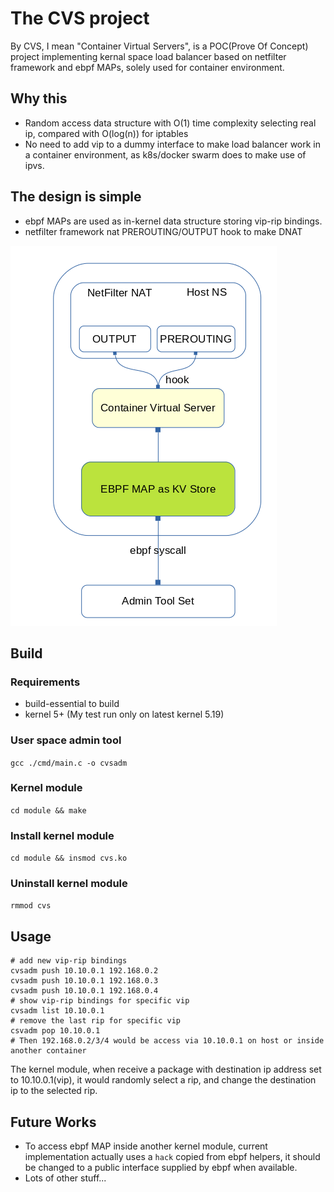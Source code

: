 # The CVS project

By CVS, I mean "Container Virtual Servers",  is a POC(Prove Of Concept) project implementing kernal space load balancer based on netfilter framework and ebpf MAPs, solely used for container environment.


## Why this
* Random access data structure with O(1) time complexity selecting real ip, compared with O(log(n)) for iptables
* No need to add vip to a dummy interface to make load balancer work in a container environment, as k8s/docker swarm does to make use of ipvs.


## The design is simple

* ebpf MAPs are used as in-kernel data structure storing vip-rip bindings.
* netfilter framework nat PREROUTING/OUTPUT hook to make DNAT

![scheme](./scheme.png)


## Build

### Requirements
* build-essential to build
* kernel 5+ (My test run only on latest kernel 5.19)


### User space admin tool
```gcc ./cmd/main.c -o cvsadm```


### Kernel module
```cd module && make```


### Install kernel module
```cd module && insmod cvs.ko```


### Uninstall kernel module
```rmmod cvs```



## Usage

```
# add new vip-rip bindings
cvsadm push 10.10.0.1 192.168.0.2
cvsadm push 10.10.0.1 192.168.0.3
cvsadm push 10.10.0.1 192.168.0.4
# show vip-rip bindings for specific vip
cvsadm list 10.10.0.1
# remove the last rip for specific vip
csvadm pop 10.10.0.1
# Then 192.168.0.2/3/4 would be access via 10.10.0.1 on host or inside another container
```

The kernel module, when receive a package with destination ip address set to 10.10.0.1(vip), it would randomly select a rip, and change the destination ip to the selected rip.


## Future Works

* To access ebpf MAP inside another kernel module, current implementation actually uses a `hack` copied from ebpf helpers, it should be changed to a public interface supplied by ebpf when available.
* Lots of other stuff...
 
